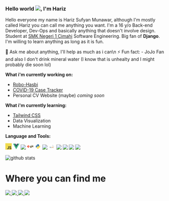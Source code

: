 ### Hello world <img src="https://github.com/thomasbnt/thomasbnt/blob/me/hi.gif" width="25px">, I'm Hariz

Hello everyone my name is Hariz Sufyan Munawar, although I'm mostly called Hariz you can call me anything you want. I'm a 16 y/o Back-end Developer, Dev-Ops and basically anything that doesn't involve design. Student at [SMK Negeri 1 Cimahi](https://www.smkn1-cmi.sch.id/) Software Engineering. Big fan of **Django**. I'm willing to learn anything as long as it is fun.

💬 Ask me about anything, I'll help as much as i can\n
⚡ Fun fact: - JoJo Fan and also I don't drink mineral water (I know that is unhealty and I might probably die soon lol)

**What i'm currently working on:**
- [Robo-Hasbi](https://github.com/digibitstudio/robo-hasbi)
- [COVID-19 Case Tracker](https://github.com/harizMunawar/django-corona)
- Personal CV Website (maybe) *coming soon*

**What i'm currently learning:**
- [Tailwind CSS](https://tailwindcss.com/)
- Data Visualization
- Machine Learning

**Language and Tools:**  

<code><img height="20" src="https://raw.githubusercontent.com/github/explore/80688e429a7d4ef2fca1e82350fe8e3517d3494d/topics/javascript/javascript.png"></code>
<code><img height="20" src="https://raw.githubusercontent.com/github/explore/80688e429a7d4ef2fca1e82350fe8e3517d3494d/topics/vue/vue.png"></code>
<code><img height="20" src="https://cdn.svgporn.com/logos/webpack.svg"></code>
<code><img height="20" src="https://raw.githubusercontent.com/github/explore/80688e429a7d4ef2fca1e82350fe8e3517d3494d/topics/git/git.png"></code>
<code><img height="20" src="https://raw.githubusercontent.com/github/explore/80688e429a7d4ef2fca1e82350fe8e3517d3494d/topics/python/python.png"></code>
<code><img height="20" src="https://www.vectorlogo.zone/logos/djangoproject/djangoproject-icon.svg"></code>
<code><img height="20" src="https://raw.githubusercontent.com/github/explore/80688e429a7d4ef2fca1e82350fe8e3517d3494d/topics/mysql/mysql.png"></code>
<code><img height="20" src="https://www.vectorlogo.zone/logos/w3_html5/w3_html5-icon.svg"></code>
<code><img height="20" src="https://upload-icon.s3.us-east-2.amazonaws.com/uploads/icons/png/632690741557997006-512.png"></code>
<code><img height="20" src="https://cdn4.iconfinder.com/data/icons/logos-3/504/Bootstrap-512.png"></code>
<code><img height="20" src="https://www.vectorlogo.zone/logos/tailwindcss/tailwindcss-icon.svg"></code>


![github stats](https://github-readme-stats.vercel.app/api?username=harizMunawar&show_icons=true)
<h1>Where you can find me</h1>
<a href="https://www.linkedin.com/in/hariz-munawar-2247531a0/">
    <img width="24px" src="https://github.com/TheDudeThatCode/TheDudeThatCode/blob/master/Assets/Linkedin.svg" />
</a>
<a href="https://www.instagram.com/hariz.munawar">
  <img width="24px" src="https://github.com/TheDudeThatCode/TheDudeThatCode/blob/master/Assets/Instagram.svg" />
</a>
<a href="mailto:munawarhariz@gmail.com">
  <img width="26px" src="https://github.com/TheDudeThatCode/TheDudeThatCode/blob/master/Assets/Gmail.svg" />
</a>
<a href="https://www.reddit.com/user/harizmunawar">
  <img width="26px" src="https://cdns.iconmonstr.com/wp-content/assets/preview/2016/240/iconmonstr-reddit-3.png" />
</a>
